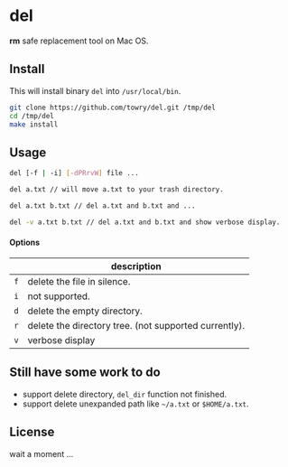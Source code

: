 # del

**rm** safe replacement tool on Mac OS.

## Install

This will install binary `del` into `/usr/local/bin`.

```bash
git clone https://github.com/towry/del.git /tmp/del
cd /tmp/del
make install
```

## Usage

```bash
del [-f | -i] [-dPRrvW] file ...

del a.txt // will move a.txt to your trash directory.

del a.txt b.txt // del a.txt and b.txt and ...

del -v a.txt b.txt // del a.txt and b.txt and show verbose display.
```

#### Options

| | description |
| --- | ---|
| `f` | delete the file in silence. |
| `i` | not supported.|
| `d` | delete the empty directory.	|
| `r` | delete the directory tree. (not supported currently). |
| `v` | verbose display |


## Still have some work to do

* support delete directory, `del_dir` function not finished.
* support delete unexpanded path like `~/a.txt` or `$HOME/a.txt`.

## License

wait a moment ...
